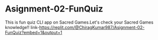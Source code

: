 # Asignment-02-FunQuiz
This is fun quiz CLI app on Sacred Games.Let's check your Sacred Games knowledge!!
link-https://replit.com/@ChiragKumar987/Asignment-02-FunQuiz?embed=1&output=1
